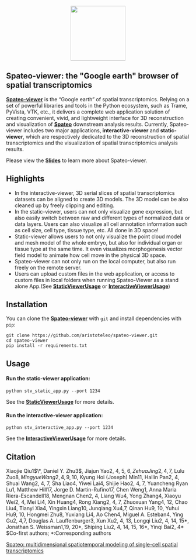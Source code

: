 <p align="center">
  <img height="150" src="https://github.com/aristoteleo/spateo-viewer/blob/main/stviewer/assets/image/spateo_logo.png" />
</p>

## Spateo-viewer: the "Google earth" browser of spatial transcriptomics

[**Spateo-viewer**](https://github.com/aristoteleo/spateo-viewer) is the “Google earth” of spatial transcriptomics. 
Relying on a set of powerful libraries and tools in the Python ecosystem, such as Trame, PyVista, VTK, etc., it delivers 
a complete web application solution of creating convenient, vivid, and lightweight interface for 3D reconstruction and 
visualization of [**Spateo**](https://github.com/aristoteleo/spateo-release) downstream analysis results. Currently, 
Spateo-viewer includes two major applications, **interactive-viewer** and **static-viewer**, which are respectively 
dedicated to the 3D reconstruction of spatial transcriptomics and the visualization of spatial transcriptomics analysis results.

Please view the [**Slides**](https://github.com/aristoteleo/spateo-viewer/blob/main/usage/spateo-viewer.pdf) to learn more about Spateo-viewer.

## Highlights

* In the interactive-viewer, 3D serial slices of spatial transcriptomics datasets can be aligned to create 3D models. The 3D model can be also cleaned up by freely clipping and editing. 
* In the static-viewer, users can not only visualize gene expression, but also easily switch between raw and different types of normalized data or data layers. Users can also visualize all cell annotation information such as cell size, cell type, tissue type, etc. All done in 3D space!
* Static-viewer allows users to not only visualize the point cloud model and mesh model of the whole embryo, but also for individual organ or tissue type at the same time. It even visualizes morphogenesis vector field model to animate how cell move in the physical 3D space. 
* Spateo-viewer can not only run on the local computer, but also run freely on the remote server. 
* Users can upload custom files in the web application, or access to custom files in local folders when running Spateo-Viewer as a stand alone App.(See [**StaticViewerUsage**](https://github.com/aristoteleo/spateo-viewer/blob/main/usage/StaticViewerUsage.md) or [**InteractiveViewerUsage**](https://github.com/aristoteleo/spateo-viewer/blob/main/usage/InteractiveViewerUsage.md))

## Installation

You can clone the [**Spateo-viewer**](https://github.com/aristoteleo/spateo-viewer) with ``git`` and install dependencies with ``pip``:

    git clone https://github.com/aristoteleo/spateo-viewer.git
    cd spateo-viewer
    pip install -r requirements.txt

## Usage

#### Run the static-viewer application:

    python stv_static_app.py --port 1234

See the [**StaticViewerUsage**](https://github.com/aristoteleo/spateo-viewer/blob/main/usage/StaticViewerUsage.md) for more details.

#### Run the interactive-viewer application:

    python stv_interactive_app.py --port 1234

See the [**InteractiveViewerUsage**](https://github.com/aristoteleo/spateo-viewer/blob/main/usage/InteractiveViewerUsage.md) for more details.

## Citation

Xiaojie Qiu1$\*, Daniel Y. Zhu3$, Jiajun Yao2, 4, 5, 6$, Zehua Jing2, 4,7$, Lulu Zuo8$, Mingyue Wang2, 4, 9, 10$, Kyung
Hoi (Joseph) Min11, Hailin Pan2, 4, Shuai Wang2, 4, 7, Sha Liao4, Yiwei Lai4, Shijie Hao2, 4, 7, Yuancheng Ryan Lu1, 
Matthew Hill17, Jorge D. Martin-Rufino17, Chen Weng1, Anna Maria Riera-Escandell18, Mengnan Chen2, 4, Liang Wu4, Yong 
Zhang4, Xiaoyu Wei2, 4, Mei Li4, Xin Huang4, Rong Xiang2, 4, 7, Zhuoxuan Yang4, 12, Chao Liu4, Tianyi Xia4, Yingxin 
Liang10, Junqiang Xu4,7, Qinan Hu9, 10, Yuhui Hu9, 10, Hongmei Zhu8, Yuxiang Li4, Ao Chen4, Miguel A. Esteban4, Ying 
Gu2, 4,7, Douglas A. Lauffenburger3, Xun Xu2, 4, 13, Longqi Liu2, 4, 14, 15\*, Jonathan S. Weissman1,19, 20\*, Shiping 
Liu2, 4, 14, 15, 16\*, Yinqi Bai2, 4\*  $Co-first authors; *:Corresponding authors
 
[Spateo: multidimensional spatiotemporal modeling of single-cell spatial transcriptomics](https://www.biorxiv.org/content/10.1101/2022.12.07.519417v1)
